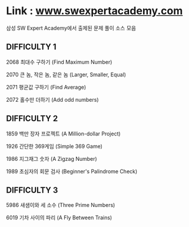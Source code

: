 # Link : www.swexpertacademy.com

삼성 SW Expert Academy에서 출제된 문제 풀이 소스 모음

DIFFICULTY 1
------------
2068 최대수 구하기 (Find Maximum Number)

2070 큰 놈, 작은 놈, 같은 놈 (Larger, Smaller, Equal)

2071 평균값 구하기 (Find Average)

2072 홀수만 더하기 (Add odd numbers)

DIFFICULTY 2
------------
1859 백만 장자 프로젝트 (A Million-dollar Project)

1926 간단한 369게임 (Simple 369 Game)

1986 지그재그 숫자 (A Zigzag Number)

1989 초심자의 회문 검사 (Beginner's Palindrome Check)


DIFFICULTY 3
------------
5986 새샘이와 세 소수 (Three Prime Numbers)

6019 기차 사이의 파리 (A Fly Between Trains)
